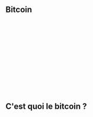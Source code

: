 ## Bitcoin
<iframe srcdoc="
  <script src='https://widgets.coingecko.com/gecko-coin-price-static-headline-widget.js'></script>
  <gecko-coin-price-static-headline-widget locale='fr' dark-mode='true' transparent-background='true' outlined='true' coin-ids='bitcoin' initial-currency='usd'></gecko-coin-price-static-headline-widget>
" frameborder='0' width='100%' height='190'></iframe>

## C'est quoi le bitcoin ?

